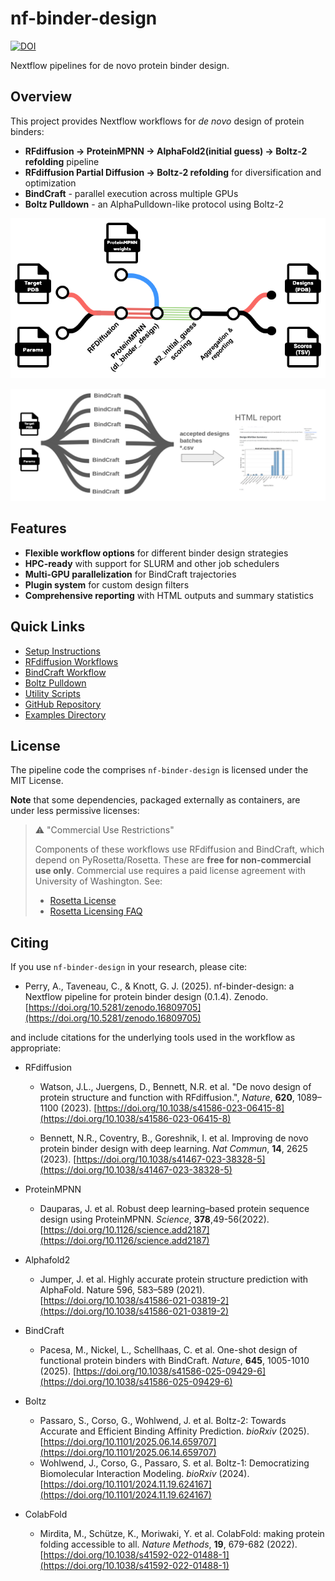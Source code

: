 # nf-binder-design

[![DOI](https://zenodo.org/badge/921968505.svg)](https://doi.org/10.5281/zenodo.16809704)

Nextflow pipelines for de novo protein binder design.

## Overview

This project provides Nextflow workflows for _de novo_ design of protein binders:

- **RFdiffusion → ProteinMPNN → AlphaFold2(initial guess) → Boltz-2 refolding** pipeline
- **RFdiffusion Partial Diffusion → Boltz-2 refolding** for diversification and optimization
- **BindCraft** - parallel execution across multiple GPUs
- **Boltz Pulldown** - an AlphaPulldown-like protocol using Boltz-2

![RFdiffusion workflow](images/rfd-workflow.png)

![BindCraft workflow](images/bindcraft-workflow.png)

## Features

- **Flexible workflow options** for different binder design strategies
- **HPC-ready** with support for SLURM and other job schedulers
- **Multi-GPU parallelization** for BindCraft trajectories
- **Plugin system** for custom design filters
- **Comprehensive reporting** with HTML outputs and summary statistics

## Quick Links

- [Setup Instructions](setup.md)
- [RFdiffusion Workflows](rfdiffusion.md)
- [BindCraft Workflow](bindcraft.md)
- [Boltz Pulldown](boltz-pulldown.md)
- [Utility Scripts](utility-scripts.md)
- [GitHub Repository](https://github.com/Australian-Protein-Design-Initiative/nf-binder-design)
- [Examples Directory](https://github.com/Australian-Protein-Design-Initiative/nf-binder-design/tree/main/examples)

## License

The pipeline code the comprises `nf-binder-design` is licensed under the MIT License.

**Note** that some dependencies, packaged externally as containers, are under less permissive licenses:

> ⚠️ "Commercial Use Restrictions"
> >
> Components of these workflows use RFdiffusion and BindCraft, which depend on PyRosetta/Rosetta. These are  **free for non-commercial use only**. Commercial use requires a paid license agreement with University of Washington. See:
>
> - [Rosetta License](https://github.com/RosettaCommons/rosetta/blob/main/LICENSE.md)
> - [Rosetta Licensing FAQ](https://rosettacommons.org/software/licensing-faq/)

## Citing

If you use `nf-binder-design` in your research, please cite:

- Perry, A., Taveneau, C., & Knott, G. J. (2025). nf-binder-design: a Nextflow pipeline for protein binder design (0.1.4). Zenodo. [https://doi.org/10.5281/zenodo.16809705](https://doi.org/10.5281/zenodo.16809705)

and include citations for the underlying tools used in the workflow as appropriate:
  
  - RFdiffusion
    - Watson, J.L., Juergens, D., Bennett, N.R. et al. "De novo design of protein structure and function with RFdiffusion.", _Nature_, **620**, 1089–1100 (2023). [https://doi.org/10.1038/s41586-023-06415-8](https://doi.org/10.1038/s41586-023-06415-8)
  
    - Bennett, N.R., Coventry, B., Goreshnik, I. et al. Improving de novo protein binder design with deep learning. _Nat Commun_, **14**, 2625 (2023). [https://doi.org/10.1038/s41467-023-38328-5](https://doi.org/10.1038/s41467-023-38328-5)
  
  - ProteinMPNN
  
    - Dauparas, J. et al. Robust deep learning–based protein sequence design using ProteinMPNN. _Science_, **378**,49-56(2022). [https://doi.org/10.1126/science.add2187](https://doi.org/10.1126/science.add2187)
  
  - Alphafold2
     - Jumper, J. et al. Highly accurate protein structure prediction with AlphaFold. Nature 596, 583–589 (2021). [https://doi.org/10.1038/s41586-021-03819-2](https://doi.org/10.1038/s41586-021-03819-2)
   
   - BindCraft
     - Pacesa, M., Nickel, L., Schellhaas, C. et al. One-shot design of functional protein binders with BindCraft. _Nature_, **645**, 1005-1010 (2025). [https://doi.org/10.1038/s41586-025-09429-6](https://doi.org/10.1038/s41586-025-09429-6)

  - Boltz
    - Passaro, S., Corso, G., Wohlwend, J. et al. Boltz-2: Towards Accurate and Efficient Binding Affinity Prediction. _bioRxiv_ (2025). [https://doi.org/10.1101/2025.06.14.659707](https://doi.org/10.1101/2025.06.14.659707)
    - Wohlwend, J., Corso, G., Passaro, S. et al. Boltz-1: Democratizing Biomolecular Interaction Modeling. _bioRxiv_ (2024). [https://doi.org/10.1101/2024.11.19.624167](https://doi.org/10.1101/2024.11.19.624167)
  
  - ColabFold
    - Mirdita, M., Schütze, K., Moriwaki, Y. et al. ColabFold: making protein folding accessible to all. _Nature Methods_, **19**, 679-682 (2022). [https://doi.org/10.1038/s41592-022-01488-1](https://doi.org/10.1038/s41592-022-01488-1)
